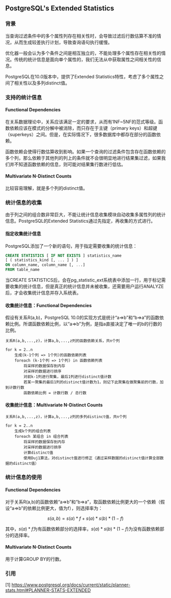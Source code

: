 ## PostgreSQL's Extended Statistics

### 背景

当查询过滤条件中的多个属性列存在相关性时，会导致过滤后行数估算不准的情况，从而生成较差执行计划，导致查询语句执行缓慢。

优化器一般会认为多个条件之间是相互独立的，不能处理多个属性存在相关性的情况。传统的统计信息是面向单个属性的，我们无法从中获取属性之间相关性的信息。

PostgreSQL在10.0版本中，提供了Extended Statistics特性，考虑了多个属性之间了相关性以及多列distinct值。

### 支持的统计信息

#### Functional Dependencies

在关系数据理论中，关系应该满足一定的要求，从而有1NF~5NF的范式等级。函数依赖应该在模式的分解中被消除，而只存在于主键（primary keys）和超键（superkeys）之间。但是，在实际情况下，很多数据库中都存在部分的函数依赖。

函数依赖会使得行数估算收到影响。如果一个查询的过滤条件包含存在函数依赖的多个列，那么依赖于其他列的列上的条件就不会很明显地进行结果集过滤，如果我们并不知道函数依赖的信息，则可能对结果集行数进行低估。

#### Multivariate N-Distinct Counts

比较容易理解，就是多个列的distinct值。

### 统计信息的收集

由于列之间的组合数非常巨大，不能让统计信息收集模块自动收集多属性列的统计信息。PostgreSQL的Extended Statistics通过先指定，再收集的方式进行。

#### 指定收集统计信息

PostgreSQL添加了一个新的语句，用于指定需要收集的统计信息：

```sql
CREATE STATISTICS [ IF NOT EXISTS ] statistics_name
[ ( statistics_kind [, ... ] ) ]
ON column_name, column_name [, ...]
FROM table_name
```

当CREATE STATISTICS后，会在pg_statistic_ext系统表中添加一行，用于标记需要收集的统计信息，但是真正的统计信息并未被收集，还需要用户运行ANALYZE后，才会收集统计信息并存入系统表。

#### 收集统计信息：Functional Dependencies

假设有关系R(a,b)，PostgreSQL 10.0的实现方式是统计“a=>b”和“b=>a”的函数依赖比例。所谓函数依赖比例，以“a=>b”为例，是指a直接决定了唯一的b的行数的比例。

```
关系R(a,b,...,z)，计算a,b,...,z列的函数依赖关系，共n个列

for k = 2..n
    生成(k-1个列 => 1个列)的函数依赖列表
    foreach (k-1个列 => 1个列) in 函数依赖列表
        将采样的数据保存到内存
        对采样的数据进行排序
        对前k-1列进行聚集，最后1列进行distinct值计数
        若某一聚集的最后1列的distinct值计数为1，则记下此聚集在做聚集前的行数，加到计数行数
        函数依赖比例 = 计数行数 / 总行数
``` 

#### 收集统计信息：Multivariate N-Distinct Counts

```
关系R(a,b,...,z)，计算a,b,...,z列的多列distinct值，共n个列

for k = 2..n
    生成k个列的组合列表
    foreach 某组合 in 组合列表
        将采样的数据保存到内存
        对采样的数据进行排序
        计算distinct值
        使用Duj1算法，对distinct值进行修正（通过采样数据的distinct值计算全部数据的distinct值）
```

### 统计信息的使用

#### Functional Dependencies

对于关系R(a,b)的函数依赖“a=>b”和“b=>a”，取函数依赖比例更大的一个依赖（假设“a=>b”的依赖比例更大，值为f），则选择率为：

$$
s(a,b) = s(a) * f + s(a) * s(b) * (1-f)
$$

其中，$s(a) * f$为有函数依赖部分的选择率，$s(a) * s(b) * (1-f)$为没有函数依赖部分的选择率。

#### Multivariate N-Distinct Counts

用于计算GROUP BY的行数。

### 引用

[1] https://www.postgresql.org/docs/current/static/planner-stats.html#PLANNER-STATS-EXTENDED